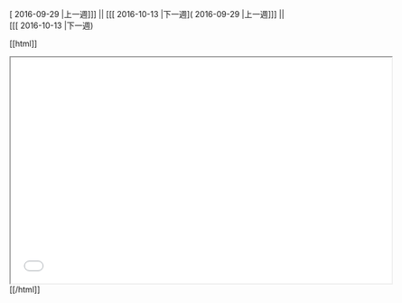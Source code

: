 [ 2016-09-29 |上一週]]] || [[[ 2016-10-13 |下一週]( 2016-09-29 |上一週]]] || [[[ 2016-10-13 |下一週)



[[html]]
<iframe src='<http://pad.hackingthursday.org>  ?showControls=true&showChat=true&showLineNumbers=true&useMonospaceFont=false' width=675 height=400></iframe>
[[/html]]